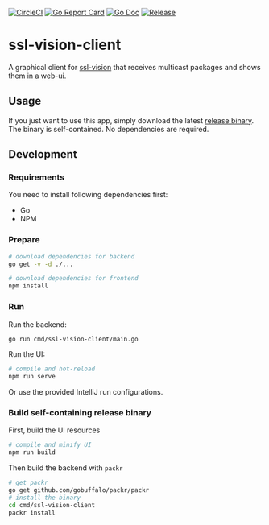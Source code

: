 [![CircleCI](https://circleci.com/gh/RoboCup-SSL/ssl-vision-client/tree/master.svg?style=svg)](https://circleci.com/gh/RoboCup-SSL/ssl-vision-client/tree/master)
[![Go Report Card](https://goreportcard.com/badge/github.com/RoboCup-SSL/ssl-vision-client?style=flat-square)](https://goreportcard.com/report/github.com/RoboCup-SSL/ssl-vision-client)
[![Go Doc](https://img.shields.io/badge/godoc-reference-blue.svg?style=flat-square)](https://godoc.org/github.com/RoboCup-SSL/ssl-vision-client/pkg/vision)
[![Release](https://img.shields.io/github/release/RoboCup-SSL/ssl-vision-client.svg?style=flat-square)](https://github.com/RoboCup-SSL/ssl-vision-client/releases/latest)

# ssl-vision-client

A graphical client for [ssl-vision](https://github.com/RoboCup-SSL/ssl-vision) that receives multicast packages and
shows them in a web-ui.

## Usage
If you just want to use this app, simply download the latest [release binary](https://github.com/RoboCup-SSL/ssl-vision-client/releases/latest). The binary is self-contained. No dependencies are required.

## Development

### Requirements
You need to install following dependencies first: 
 * Go
 * NPM

### Prepare
```bash
# download dependencies for backend
go get -v -d ./...

# download dependencies for frontend
npm install
```

### Run
Run the backend:
```bash
go run cmd/ssl-vision-client/main.go
```

Run the UI:
```bash
# compile and hot-reload
npm run serve
```
Or use the provided IntelliJ run configurations.

### Build self-containing release binary
First, build the UI resources
```bash
# compile and minify UI
npm run build
```
Then build the backend with `packr`
```bash
# get packr
go get github.com/gobuffalo/packr/packr
# install the binary
cd cmd/ssl-vision-client
packr install
```
